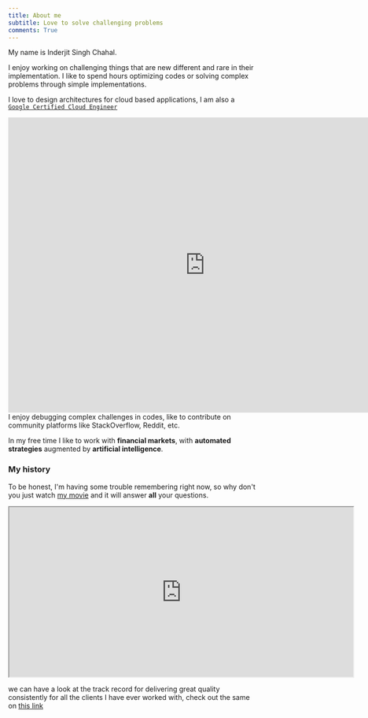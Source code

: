 ```yaml
---
title: About me
subtitle: Love to solve challenging problems
comments: True
---
```


My name is Inderjit Singh Chahal. 

I enjoy working on challenging things that are new different and rare in their implementation. I like to spend hours optimizing codes or solving complex problems through simple implementations.

I love to design architectures for cloud based applications, I am also a [`Google Certified Cloud Engineer`](https://www.credential.net/384317b7-698c-49b2-b68a-ebdab59b8f46)
<iframe
  src="https://www.credential.net/embed/384317b7-698c-49b2-b68a-ebdab59b8f46"
  width="800"
  height="600"
  frameborder="0"
  allowfullscreen>
</iframe>
I enjoy debugging complex challenges in codes, like to contribute on community platforms like StackOverflow, Reddit, etc.

In my free time I like to work with **financial markets**, with **automated strategies** augmented by **artificial intelligence**. 

### My history

To be honest, I'm having some trouble remembering right now, so why don't you just watch [my movie](https://youtu.be/yhhCVGBNFMo) and it will answer **all** your questions.


<html>
<body>

<iframe width="700" height="345" src="https://www.youtube.com/embed/yhhCVGBNFMo">
</iframe>

</body>
</html>



we can have a look at the track record for delivering great quality consistently for all the clients I have ever worked with, check out the same on [this link](https://www.upwork.com/freelancers/~01315472f6d23a3c35)
